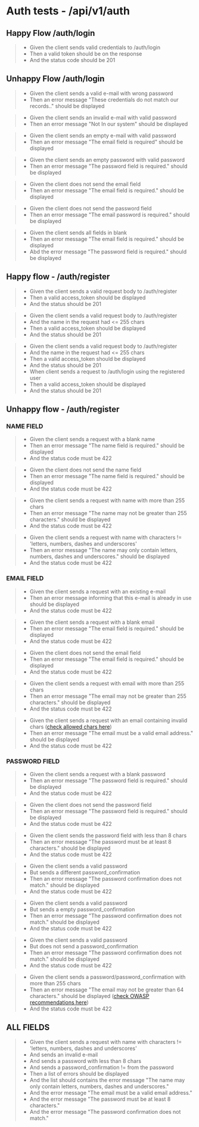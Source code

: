 # Auth tests - /api/v1/auth

## Happy Flow /auth/login

> - Given the client sends valid credentials to /auth/login
> - Then a valid token should be on the response
> - And the status code should be 201

## Unhappy Flow /auth/login

> - Given the client sends a valid e-mail with wrong password
> - Then an error message "These credentials do not match our records.." should be displayed

> - Given the client sends an invalid e-mail with valid password
> - Then an error message "Not In our system" should be displayed

> - Given the client sends an empty e-mail with valid password
> - Then an error message "The email field is required" should be displayed

> - Given the client sends an empty password with valid password
> - Then an error message "The password field is required." should be displayed

> - Given the client does not send the email field
> - Then an error message "The email field is required." should be displayed

> - Given the client does not send the password field
> - Then an error message "The email password is required." should be displayed

> - Given the client sends all fields in blank
> - Then an error message "The email field is required." should be displayed
> - Abd the error message "The password field is required." should be displayed


## Happy flow - /auth/register
> - Given the client sends a valid request body to /auth/register
> - Then a valid access_token should be displayed
> - And the status should be 201 

> - Given the client sends a valid request body to /auth/register
> - And the name in the request had <= 255 chars
> - Then a valid access_token should be displayed
> - And the status should be 201 

> - Given the client sends a valid request body to /auth/register
> - And the name in the request had <= 255 chars
> - Then a valid access_token should be displayed
> - And the status should be 201 
> - When client sends a request to /auth/login using the registered user
> - Then a valid access_token should be displayed
> - And the status should be 201 

## Unhappy flow - /auth/register

### NAME FIELD 
> - Given the client sends a request with a blank name
> - Then an error message "The name field is required." should be displayed
> - And the status code must be 422

> - Given the client does not send the name field
> - Then an error message "The name field is required." should be displayed
> - And the status code must be 422

> - Given the client sends a request with name with more than 255 chars
> - Then an error message "The name may not be greater than 255 characters." should be displayed
> - And the status code must be 422

> - Given the client sends a request with name with characters != 'letters, numbers, dashes and underscores'
> - Then an error message "The name may only contain letters, numbers, dashes and underscores." should be displayed
> - And the status code must be 422

### EMAIL FIELD 

> - Given the client sends a request with an existing e-mail
> - Then an error message informing that this e-mail is already in use should be displayed
> - And the status code must be 422

> - Given the client sends a request with a blank email
> - Then an error message "The email field is required." should be displayed
> - And the status code must be 422

> - Given the client does not send the email field
> - Then an error message "The email field is required." should be displayed
> - And the status code must be 422

> - Given the client sends a request with email with more than 255 chars
> - Then an error message "The email may not be greater than 255 characters." should be displayed
> - And the status code must be 422

> - Given the client sends a request with an email containing invalid chars ([check allowed chars here](https://stackoverflow.com/questions/2049502/what-characters-are-allowed-in-an-email-address))
> - Then an error message "The email must be a valid email address." should be displayed
> - And the status code must be 422

### PASSWORD FIELD 

> - Given the client sends a request with a blank password
> - Then an error message "The password field is required." should be displayed
> - And the status code must be 422

> - Given the client does not send the password field
> - Then an error message "The password field is required." should be displayed
> - And the status code must be 422

> - Given the client sends the password field with less than 8 chars
> - Then an error message "The password must be at least 8 characters." should be displayed
> - And the status code must be 422

> - Given the client sends a valid password 
> - But sends a different password_confirmation
> - Then an error message "The password confirmation does not match." should be displayed
> - And the status code must be 422

> - Given the client sends a valid password 
> - But sends a empty password_confirmation
> - Then an error message "The password confirmation does not match." should be displayed
> - And the status code must be 422

> - Given the client sends a valid password 
> - But does not send a password_confirmation
> - Then an error message "The password confirmation does not match." should be displayed
> - And the status code must be 422

> - Given the client sends a password/password_confirmation with more than 255 chars 
> - Then an error message "The email may not be greater than  64 characters." should be displayed ([check OWASP recommendations here](https://cheatsheetseries.owasp.org/cheatsheets/Authentication_Cheat_Sheet.html))
> - And the status code must be 422

## ALL FIELDS 
> - Given the client sends a request with name with characters != 'letters, numbers, dashes and underscores'
> - And sends an invalid e-mail
> - And sends a password with less than 8 chars
> - And sends a password_confirmation != from the password
> - Then a list of errors should be displayed
> - And the list should contains the error message "The name may only contain letters, numbers, dashes and underscores."
> - And the error message "The email must be a valid email address."
> - And the error message "The password must be at least 8 characters."
> - And the error message "The password confirmation does not match."
